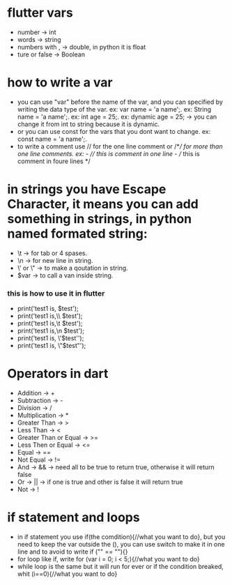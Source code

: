 # flutter vars

- number -> int
- words -> string
- numbers with , -> double, in python it is float
- ture or false -> Boolean

# how to write a var

- you can use "var" before the name of the var, and you can specified by writing the data type of the var.
  ex: var name = 'a name';.
  ex: String name = 'a name';.
  ex: int age = 25;.
  ex: dynamic age = 25; -> you can change it from int to string because it is dynamic.
- or you can use const for the vars that you dont want to change.
  ex: const name = 'a name';.
- to write a comment use // for the one line comment or /\*_/ for more than one line comments.
  ex: - // this is comment in one line - /_ this
  is
  comment
  in foure lines \*/

# in strings you have Escape Character, it means you can add something in strings, in python named formated string:

- \t -> for tab or 4 spases.
- \n -> for new line in string.
- \\' or \\" -> to make a qoutation in string.
- $var -> to call a van inside string.

### this is how to use it in flutter

- print('test1 is, $test');
- print('test1 is,\\\ $test');
- print('test1 is,\t $test');
- print('test1 is,\n $test');
- print('test1 is, \\'$test\'');
- print('test1 is, \\"$test\"');

# Operators in dart

- Addition -> +
- Subtraction -> -
- Division -> /
- Multiplication -> \*
- Greater Than -> >
- Less Than -> <
- Greater Than or Equal -> >=
- Less Then or Equal -> <=
- Equal -> ==
- Not Equal -> !=
- And -> && -> need all to be true to return true, otherwise it will return false
- Or -> || -> if one is true and other is false it will return true
- Not -> !

# if statement and loops

- in if statement you use if(the comdition){//what you want to do}, but you need to keep the var outside the (), you can use switch to make it in one line and to avoid to write if ("" == ""){}
- for loop like if, write for (var i = 0; i < 5;){//what you want to do}
- while loop is the same but it will run for ever or if the condition breaked, whit (i==0){//what you want to do}
